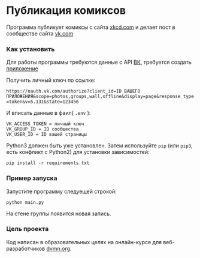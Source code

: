 # Публикация комиксов

Программа публикует комиксы с сайта [xkcd.com](https://xkcd.com/) и делает пост в сообществе сайта [vk.com](https://vk.com/) 

### Как установить

Для работы программы требуются данные с API [ВК](https://vk.com/), требуется создать [приложение](https://vk.com/dev/vk_how_to_start)


Получить личный ключ по ссылке:

```https://oauth.vk.com/authorize?client_id=ID ВАШЕГО ПРИЛОЖЕНИЯ&scope=photos,groups,wall,offline&display=page&response_type=token&v=5.131&state=123456```  

И вписать данные в фаил( ```.env``` ):



```
VK_ACCESS_TOKEN = личный ключ
VK_GROUP_ID = ID сообщества
VK_USER_ID = ID вашей страницы

```

Python3 должен быть уже установлен. 
Затем используйте `pip` (или `pip3`, есть конфликт с Python2) для установки зависимостей:

```
pip install -r requirements.txt
```

### Пример запуска
Запустите программу следуещей строкой:

```
python main.py
```

На стене группы появится новая запись.
### Цель проекта

Код написан в образовательных целях на онлайн-курсе для веб-разработчиков [dvmn.org](https://dvmn.org/).